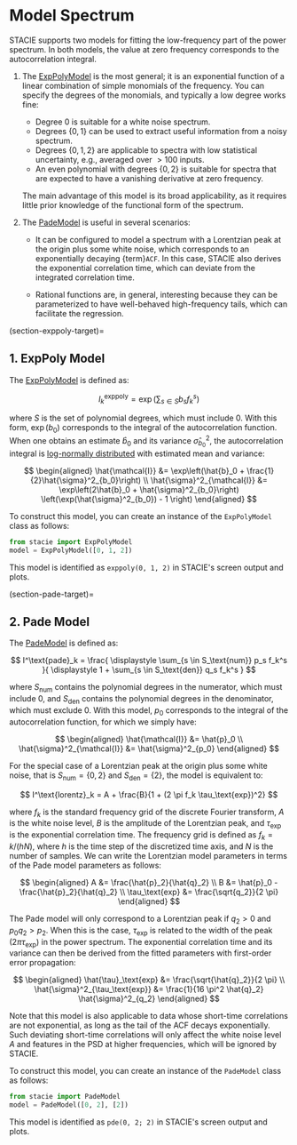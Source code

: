 # Model Spectrum

STACIE supports two models for fitting the low-frequency part of the power spectrum.
In both models, the value at zero frequency corresponds to the autocorrelation integral.

1. The [ExpPolyModel](#stacie.model.ExpPolyModel) is the most general;
   it is an exponential function of a linear combination of simple monomials of the frequency.
   You can specify the degrees of the monomials, and typically a low degree works fine:

    - Degree $0$ is suitable for a white noise spectrum.
    - Degrees $\{0, 1\}$ can be used to extract useful information from a noisy spectrum.
    - Degrees $\{0, 1, 2\}$ are applicable to spectra with low statistical uncertainty,
      e.g., averaged over $>100$ inputs.
    - An even polynomial with degrees $\{0, 2\}$ is suitable for spectra
      that are expected to have a vanishing derivative at zero frequency.

    The main advantage of this model is its broad applicability,
    as it requires little prior knowledge of the functional form of the spectrum.

2. The [PadeModel](#stacie.model.PadeModel) is useful in several scenarios:

    - It can be configured to model a spectrum with a Lorentzian peak at the origin
      plus some white noise, which corresponds to an exponentially decaying {term}`ACF`.
      In this case, STACIE also derives the exponential correlation time,
      which can deviate from the integrated correlation time.

    - Rational functions are, in general, interesting because they can be
      parameterized to have well-behaved high-frequency tails,
      which can facilitate the regression.

(section-exppoly-target)=

## 1. ExpPoly Model

The [ExpPolyModel](#stacie.model.ExpPolyModel) is defined as:

$$
    I^\text{exppoly}_k = \exp\left(\sum_{s \in S} b_s f_k^s\right)
$$

where $S$ is the set of polynomial degrees, which must include 0.
With this form, $\exp(b_0)$ corresponds to the integral of the autocorrelation function.
When one obtains an estimate $\hat{b}_0$ and its variance $\hat{\sigma}^2_{b_0}$,
the autocorrelation integral is [log-normally distributed](https://en.wikipedia.org/wiki/Log-normal_distribution)
with estimated mean and variance:

$$
    \begin{aligned}
    \hat{\mathcal{I}}
    &= \exp\left(\hat{b}_0 + \frac{1}{2}\hat{\sigma}^2_{b_0}\right)
    \\
    \hat{\sigma}^2_{\mathcal{I}}
    &= \exp\left(2\hat{b}_0 + \hat{\sigma}^2_{b_0}\right)
        \left(\exp(\hat{\sigma}^2_{b_0}) - 1 \right)
    \end{aligned}
$$

To construct this model, you can create an instance of the `ExpPolyModel` class as follows:

```python
from stacie import ExpPolyModel
model = ExpPolyModel([0, 1, 2])
```

This model is identified as `exppoly(0, 1, 2)` in STACIE's screen output and plots.

(section-pade-target)=

## 2. Pade Model

The [PadeModel](#stacie.model.PadeModel) is defined as:

$$
    I^\text{pade}_k = \frac{
        \displaystyle
        \sum_{s \in S_\text{num}} p_s f_k^s
    }{
        \displaystyle
        1 + \sum_{s \in S_\text{den}} q_s f_k^s
    }
$$

where $S_\text{num}$ contains the polynomial degrees in the numerator, which must include 0,
and $S_\text{den}$ contains the polynomial degrees in the denominator, which must exclude 0.
With this model, $p_0$ corresponds to the integral of the autocorrelation function,
for which we simply have:

$$
    \begin{aligned}
    \hat{\mathcal{I}} &= \hat{p}_0
    \\
    \hat{\sigma}^2_{\mathcal{I}} &= \hat{\sigma}^2_{p_0}
    \end{aligned}
$$

For the special case of a Lorentzian peak at the origin plus some white noise,
that is $S_\text{num} = \{0, 2\}$ and $S_\text{den} = \{2\}$,
the model is equivalent to:

$$
    I^\text{lorentz}_k = A + \frac{B}{1 + (2 \pi f_k \tau_\text{exp})^2}
$$

where $f_k$ is the standard frequency grid of the discrete Fourier transform,
$A$ is the white noise level, $B$ is the amplitude of the Lorentzian peak,
and $\tau_\text{exp}$ is the exponential correlation time.
The frequency grid is defined as $f_k = k / (hN)$,
where $h$ is the time step of the discretized time axis, and $N$ is the number of samples.
We can write the Lorentzian model parameters in terms of the Pade model parameters as follows:

$$
    \begin{aligned}
        A &= \frac{\hat{p}_2}{\hat{q}_2}
        \\
        B &= \hat{p}_0 - \frac{\hat{p}_2}{\hat{q}_2}
        \\
        \tau_\text{exp} &= \frac{\sqrt{q_2}}{2 \pi}
    \end{aligned}
$$

The Pade model will only correspond to a Lorentzian peak if $q_2 > 0$ and $p_0 q_2 > p_2$.
When this is the case, $\tau_\text{exp}$ is related
to the width of the peak ($2 \pi \tau_\text{exp}$) in the power spectrum.
The exponential correlation time and its variance can then be derived
from the fitted parameters with first-order error propagation:

$$
    \begin{aligned}
    \hat{\tau}_\text{exp} &= \frac{\sqrt{\hat{q}_2}}{2 \pi}
    \\
    \hat{\sigma}^2_{\tau_\text{exp}} &= \frac{1}{16 \pi^2 \hat{q}_2} \hat{\sigma}^2_{q_2}
    \end{aligned}
$$

Note that this model is also applicable to data whose short-time correlations are not exponential,
as long as the tail of the ACF decays exponentially.
Such deviating short-time correlations will only affect the white noise level $A$
and features in the PSD at higher frequencies, which will be ignored by STACIE.

To construct this model, you can create an instance of the `PadeModel` class as follows:

```python
from stacie import PadeModel
model = PadeModel([0, 2], [2])
```

This model is identified as `pde(0, 2; 2)` in STACIE's screen output and plots.
